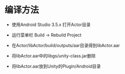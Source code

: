 # 编译方法

- 使用Android Studio 3.5.x 打开Actor目录

- 运行菜单栏 Build -> Rebuild Project
- 在Actor/libActor/build/outputs/aar目录得到libActor.aar
- 将libActor.aar中的libgs/unity-class.jar删除
- 将libActor.aar放到Unity的Plugin/Android目录
